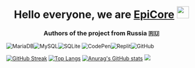 
<h1 align="center">Hello everyone, we are <a href="https://epicore.eu" target="_blank">EpiCore</a> 
<img src="https://github.com/blackcater/blackcater/raw/main/images/Hi.gif" height="32"/></h1>
<h3 align="center">Authors of the project from Russia 🇷🇺</h3>

![MariaDB](https://img.shields.io/badge/MariaDB-003545?style=for-the-badge&logo=mariadb&logoColor=white)![MySQL](https://img.shields.io/badge/mysql-%2300f.svg?style=for-the-badge&logo=mysql&logoColor=white)![SQLite](https://img.shields.io/badge/sqlite-%2307405e.svg?style=for-the-badge&logo=sqlite&logoColor=white) 
![CodePen](https://img.shields.io/badge/Codepen-000000?style=for-the-badge&logo=codepen&logoColor=white)![Replit](https://img.shields.io/badge/Replit-DD1200?style=for-the-badge&logo=Replit&logoColor=white)![GitHub](https://img.shields.io/badge/github-%23121011.svg?style=for-the-badge&logo=github&logoColor=white)

[![GitHub Streak](https://github-readme-streak-stats.herokuapp.com/?user=EpiCoreCMS)](https://git.io/streak-stats)
[![Top Langs](https://github-readme-stats.vercel.app/api/top-langs/?username=EpiCoreCMS&layout=compact)](https://github.com/EpiCoreCMS/github-readme-stats)
[![Anurag's GitHub stats](https://github-readme-stats.vercel.app/api?username=EpiCoreCMS)](https://github.com/EpiCoreCMS/github-readme-stats)
![](https://github.com/EpiCoreCMS/snk/raw/output/github-contribution-grid-snake.svg)

<!--
**EpiCoreCMS/EpiCoreCMS** is a ✨ _special_ ✨ repository because its `README.md` (this file) appears on your GitHub profile.

Here are some ideas to get you started:

- 🔭 I’m currently working on ...
- 🌱 I’m currently learning ...
- 👯 I’m looking to collaborate on ...
- 🤔 I’m looking for help with ...
- 💬 Ask me about ...
- 📫 How to reach me: ...
- 😄 Pronouns: ...
- ⚡ Fun fact: ...
-->
